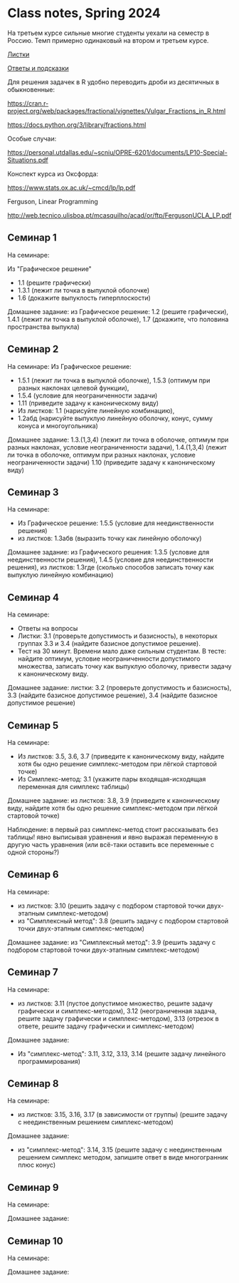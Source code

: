 # Class notes, Spring 2024

На третьем курсе сильные многие студенты уехали на семестр в Россию. 
Темп примерно одинаковый на втором и третьем курсе. 

[Листки](https://gitlab.com/bdemeshev/optimal-solution-pro/-/raw/main/optimal-solution-pro.pdf)

[Ответы и подсказки](https://gitlab.com/bdemeshev/smbu-os-2024-fall/-/raw/main/os-hints-and-answers.pdf)


Для решения задачек в R удобно переводить дроби из десятичных в обыкновенные:

https://cran.r-project.org/web/packages/fractional/vignettes/Vulgar_Fractions_in_R.html

https://docs.python.org/3/library/fractions.html


Особые случаи:

https://personal.utdallas.edu/~scniu/OPRE-6201/documents/LP10-Special-Situations.pdf

Конспект курса из Оксфорда:

https://www.stats.ox.ac.uk/~cmcd/lp/lp.pdf

Ferguson, Linear Programming

http://web.tecnico.ulisboa.pt/mcasquilho/acad/or/ftp/FergusonUCLA_LP.pdf

## Семинар 1

На семинаре: 

Из "Графическое решение"
* 1.1 (решите графически)
* 1.3.1 (лежит ли точка в выпуклой оболочке)
* 1.6 (докажите выпуклость гиперплоскости)
  
Домашнее задание: из Графическое решение: 1.2 (решите графически), 1.4.1 (лежит ли точка в выпуклой оболочке), 
1.7 (докажите, что половина пространства выпукла)


## Семинар 2

На семинаре:
Из Графическое решение:
* 1.5.1 (лежит ли точка в выпуклой оболочке), 1.5.3 (оптимум при разных наклонах целевой функции), 
* 1.5.4 (условие для неограниченности задачи)
* 1.11 (приведите задачу к каноническому виду)
* Из листков: 1.1 (нарисуйте линейную комбинацию), 
* 1.2абд (нарисуйте выпуклую линейную оболочку, конус, сумму конуса и многоугольника)


Домашнее задание: 1.3.(1,3,4) (лежит ли точка в оболочке, оптимум при разных наклонах, условие неограниченности задачи), 
1.4.(1,3,4)  (лежит ли точка в оболочке, оптимум при разных наклонах, условие неограниченности задачи)
1.10 (приведите задачу к каноническому виду)

## Семинар 3

На семинаре: 
* Из Графическое решение: 1.5.5 (условие для неединственности решения)
* из листков: 1.3абв (выразить точку как линейную оболочку)
 
Домашнее задание: из Графического решения: 1.3.5 (условие для неединственности решения), 
1.4.5 (условие для неединственности решения), из листков: 1.3где (сколько способов записать точку как выпуклую линейную комбинацию)

## Семинар 4

На семинаре:

* Ответы на вопросы
* Листки: 3.1  (проверьте допустимость и базисность), в некоторых группах 3.3 и 3.4 (найдите базисное допустимое решение).
* Тест на 30 минут. Времени мало даже сильным студентам. 
В тесте: найдите оптимум, условие неограниченности допустимого множества, 
записать точку как выпуклую оболочку, привести задачу к каноническому виду.

Домашнее задание: листки: 3.2 (проверьте допустимость и базисность), 3.3 (найдите базисное допустимое решение), 3.4 (найдите базисное допустимое решение)

## Семинар 5

На семинаре: 
* Из листков: 3.5, 3.6, 3.7 (приведите к каноническому виду, найдите хотя бы одно решение симплекс-методом при лёгкой стартовой точке)
* Из Симплекс-метод: 3.1 (укажите пары входящая-исходящая переменная для симплекс таблицы)

Домашнее задание: из листков: 3.8, 3.9 (приведите к каноническому виду, найдите хотя бы одно решение симплекс-методом при лёгкой стартовой точке)

Наблюдение: в первый раз симплекс-метод стоит рассказывать без таблицы! явно выписывая уравнения и явно выражая переменную в другую часть уравнения (или всё-таки оставить все переменные с одной стороны?)

## Семинар 6

На семинаре: 
* из листков: 3.10 (решить задачу с подбором стартовой точки двух-этапным симплекс-методом)
* из "Симплексный метод": 3.8 (решить задачу с подбором стартовой точки двух-этапным симплекс-методом)

Домашнее задание: из "Симплексный метод": 3.9 (решить задачу с подбором стартовой точки двух-этапным симплекс-методом)


## Семинар 7

На семинаре: 
* из листков: 
3.11 (пустое допустимое множество, решите задачу графически и симплекс-методом), 
3.12 (неограниченная задача, решите задачу графически и симплекс-методом), 
3.13 (отрезок в ответе, решите задачу графически и симплекс-методом) 

Домашнее задание:
* Из "симплекс-метод": 3.11, 3.12, 3.13, 3.14 (решите задачу линейного программирования)

## Семинар 8

На семинаре:
* из листков: 3.15, 3.16, 3.17 (в зависимости от группы) (решите задачу с неединственным решением симплекс-методом)

Домашнее задание:
* из "симплекс-метод": 3.14, 3.15 (решите задачу с неединственным решением симплекс методом,
запишите ответ в виде многогранник плюс конус)

## Семинар 9

На семинаре:

Домашнее задание:

## Семинар 10

На семинаре:

Домашнее задание:
